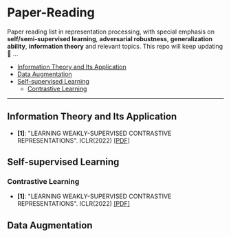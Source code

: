 ﻿# Paper-Reading
Paper reading list in representation processing, with special emphasis on **self/semi-supervised learning**, **adversarial robustness**, **generalization ability**, **information theory** and relevant topics. This repo will keep updating 🤗 ...

- [Information Theory and Its Application](#Information-Theory-and-Its-Application)
- [Data Augmentation](#Data-augmentation)
- [Self-supervised Learning](#Self-supervised-learning)
  - [Contrastive Learning](#Contrastive-Learning)


***

## Information Theory and Its Application
* **[1]**: "LEARNING WEAKLY-SUPERVISED CONTRASTIVE REPRESENTATIONS". ICLR(2022) [[PDF]](https://openreview.net/pdf?id=MSwEFaztwkE)

## Self-supervised Learning
### Contrastive Learning
* **[1]**: "LEARNING WEAKLY-SUPERVISED CONTRASTIVE REPRESENTATIONS". ICLR(2022) [[PDF]](https://openreview.net/pdf?id=MSwEFaztwkE)

## Data Augmentation
